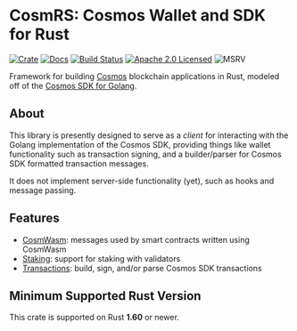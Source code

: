 # CosmRS: Cosmos Wallet and SDK for Rust

[![Crate][crate-image]][crate-link]
[![Docs][docs-image]][docs-link]
[![Build Status][build-image]][build-link]
[![Apache 2.0 Licensed][license-image]][license-link]
![MSRV][rustc-image]

Framework for building [Cosmos] blockchain applications in Rust, modeled off
of the [Cosmos SDK for Golang].

## About

This library is presently designed to serve as a *client* for interacting
with the Golang implementation of the Cosmos SDK, providing things like wallet
functionality such as transaction signing, and a builder/parser for Cosmos SDK
formatted transaction messages.

It does not implement server-side functionality (yet), such as hooks
and message passing.

## Features

- [CosmWasm]: messages used by smart contracts written using CosmWasm
- [Staking]: support for staking with validators
- [Transactions]: build, sign, and/or parse Cosmos SDK transactions

[Cosmos]: https://cosmos.network/
[Cosmos SDK for Golang]: https://github.com/cosmos/cosmos-sdk

## Minimum Supported Rust Version

This crate is supported on Rust **1.60** or newer.

[//]: # "badges"
[crate-image]: https://buildstats.info/crate/cosmrs
[crate-link]: https://crates.io/crates/cosmrs
[docs-image]: https://docs.rs/cosmrs/badge.svg
[docs-link]: https://docs.rs/cosmrs/
[build-image]: https://github.com/cosmos/cosmos-rust/workflows/cosmrs/badge.svg
[build-link]: https://github.com/cosmos/cosmos-rust/actions/workflows/cosmrs.yml
[license-image]: https://img.shields.io/badge/license-Apache2.0-blue.svg
[license-link]: https://github.com/cosmos/cosmos-rust/blob/master/LICENSE
[rustc-image]: https://img.shields.io/badge/rustc-1.60+-blue.svg

[//]: # "general links"
[Cosmos]: https://cosmos.network/
[Cosmos SDK for Golang]: https://github.com/cosmos/cosmos-sdk
[CosmWasm]: https://cosmwasm.com/
[Staking]: https://docs.cosmos.network/master/modules/staking/
[Transactions]: https://docs.cosmos.network/master/core/transactions.html
